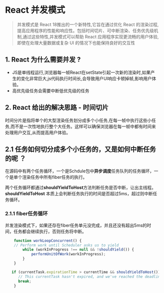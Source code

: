 # React 并发模式

> 并发模式是 React 18推出的一个新特性,它旨在通过优化 React 的渲染过程,提高应用程序的性能和响应性。包括时间切片、可中断渲染、任务优先级机制,通过这些特性,并发模式可以帮助 React 应用程序实现更流畅的用户体验,即使在处理大量数据或复杂 UI 的情况下也能保持良好的交互性

## 1. React 为什么需要并发 ?

- JS是单线程运行,浏览器每一帧React在setState引起一次新的渲染时,如果产生的变化非常巨大,js代码执行时间长,会导致用户UI响应卡顿掉帧,影响用户体验。
- 高优先级任务会需要中断低优先级的任务

## 2. React 给出的解决思路 - 时间切片

时间分片是指将单个的大型渲染任务划分成多个小任务,在每一帧中执行这些小任务,而不是一次性地执行整个大任务。这样可以确保浏览器在每一帧中都有时间来处理用户交互,从而提高用户体验。

## 2.1 任务如何切分成多个小任务的，又是如何中断任务的呢 ？

在源码中有两个任务循环，一个是Schdule包中**异步调度**任务队列的任务循环，一个是单个渲染任务中所有fiber任务的执行。

两个任务循环都通过**shouldYieldToHost**方法判断任务是否中断，让出主线程。**shouldYieldToHost** 本质上会判断任务执行的时间是否超过5ms，超过则中断任务循环。

### 2.1.1 fiber任务循环
并发渲染模式下，如果还存在fiber任务单元没完成，并且还没有超出5ms的时间，任务都会继续执行，否则任务将中断。

```javascript
    function workLoopConcurrent() {
    // Perform work until Scheduler asks us to yield
        while (workInProgress !== null && !shouldYield()) {
            performUnitOfWork(workInProgress);
        }
    }
```

``` javascript
   if (currentTask.expirationTime > currentTime && shouldYieldToHost()) {
      // This currentTask hasn't expired, and we've reached the deadline.
      break;
    }
```
